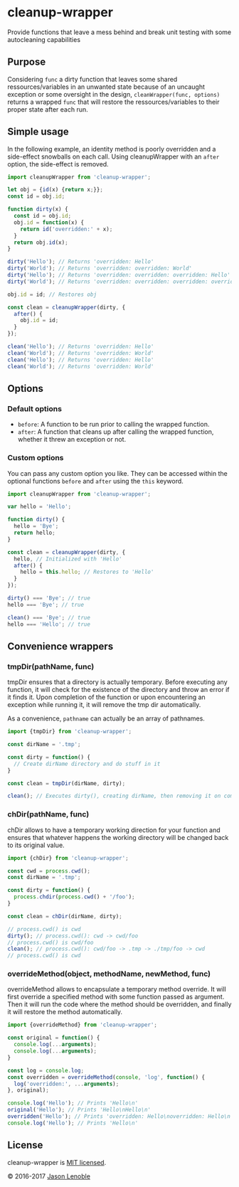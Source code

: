 # cleanup-wrapper
Provide functions that leave a mess behind and break unit testing with some autocleaning capabilities

## Purpose

Considering `func` a dirty function that leaves some shared ressources/variables in an unwanted state because of an uncaught exception or some oversight in the design, `cleanWrapper(func, options)` returns a wrapped `func` that will restore the ressources/variables to their proper state after each run.

## Simple usage

In the following example, an identity method is poorly overridden and a side-effect snowballs on each call. Using cleanupWrapper with an `after` option, the side-effect is removed.

```js
import cleanupWrapper from 'cleanup-wrapper';

let obj = {id(x) {return x;}};
const id = obj.id;

function dirty(x) {
  const id = obj.id;
  obj.id = function(x) {
    return id('overridden:' + x);
  }
  return obj.id(x);
}

dirty('Hello'); // Returns 'overridden: Hello'
dirty('World'); // Returns 'overridden: overridden: World'
dirty('Hello'); // Returns 'overridden: overridden: overridden: Hello'
dirty('World'); // Returns 'overridden: overridden: overridden: overridden: World'

obj.id = id; // Restores obj

const clean = cleanupWrapper(dirty, {
  after() {
    obj.id = id;
  }
});

clean('Hello'); // Returns 'overridden: Hello'
clean('World'); // Returns 'overridden: World'
clean('Hello'); // Returns 'overridden: Hello'
clean('World'); // Returns 'overridden: World'
```

## Options

### Default options

* `before`: A function to be run prior to calling the wrapped function.
* `after`: A function that cleans up after calling the wrapped function, whether it threw an exception or not.

### Custom options

You can pass any custom option you like. They can be accessed within the optional functions `before` and `after` using the `this` keyword.

```js
import cleanupWrapper from 'cleanup-wrapper';

var hello = 'Hello';

function dirty() {
  hello = 'Bye';
  return hello;
}

const clean = cleanupWrapper(dirty, {
  hello, // Initialized with 'Hello'
  after() {
    hello = this.hello; // Restores to 'Hello'
  }
});

dirty() === 'Bye'; // true
hello === 'Bye'; // true

clean() === 'Bye'; // true
hello === 'Hello'; // true
```

## Convenience wrappers

### tmpDir(pathName, func)

tmpDir ensures that a directory is actually temporary. Before executing any function, it will check for the existence of the directory and throw an error if it finds it. Upon completion of the function or upon encountering an exception while running it, it will remove the tmp dir automatically.

As a convenience, `pathname` can actually be an array of pathnames.

```js
import {tmpDir} from 'cleanup-wrapper';

const dirName = '.tmp';

const dirty = function() {
  // Create dirName directory and do stuff in it
}

const clean = tmpDir(dirName, dirty);

clean(); // Executes dirty(), creating dirName, then removing it on completion or on exception
```

### chDir(pathName, func)

chDir allows to have a temporary working direction for your function and ensures that whatever happens the working directory will be changed back to its original value.

```js
import {chDir} from 'cleanup-wrapper';

const cwd = process.cwd();
const dirName = '.tmp';

const dirty = function() {
  process.chdir(process.cwd() + '/foo');
}

const clean = chDir(dirName, dirty);

// process.cwd() is cwd
dirty(); // process.cwd(): cwd -> cwd/foo
// process.cwd() is cwd/foo
clean(); // process.cwd(): cwd/foo -> .tmp -> ./tmp/foo -> cwd
// process.cwd() is cwd
```

### overrideMethod(object, methodName, newMethod, func)

overrideMethod allows to encapsulate a temporary method override. It will first override a specified method with some function passed as argument. Then it will run the code where the method should be overridden, and finally it will restore the method automatically.

```js
import {overrideMethod} from 'cleanup-wrapper';

const original = function() {
  console.log(...arguments);
  console.log(...arguments);
}

const log = console.log;
const overridden = overrideMethod(console, 'log', function() {
  log('overridden:', ...arguments);
}, original);

console.log('Hello'); // Prints 'Hello\n'
original('Hello'); // Prints 'Hello\nHello\n'
overridden('Hello'); // Prints 'overridden: Hello\noverridden: Hello\n'
console.log('Hello'); // Prints 'Hello\n'
```

## License

cleanup-wrapper is [MIT licensed](./LICENSE).

© 2016-2017 [Jason Lenoble](mailto:jason.lenoble@gmail.com)
